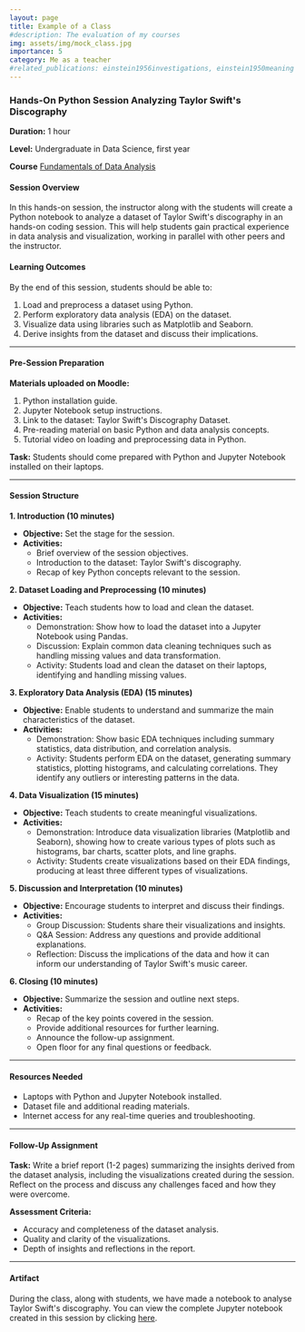 ```yaml
---
layout: page
title: Example of a Class
#description: The evaluation of my courses
img: assets/img/mock_class.jpg
importance: 5
category: Me as a teacher
#related_publications: einstein1956investigations, einstein1950meaning
---
```


### Hands-On Python Session Analyzing Taylor Swift's Discography

**Duration:** 1 hour   

**Level:** Undergraduate in Data Science, first year

**Course** [Fundamentals of Data Analysis](https://leonardodigaetano.github.io/teaching/FDA)


#### Session Overview
In this hands-on session, the instructor along with the students will create a Python notebook to analyze a dataset of Taylor Swift's discography in an hands-on coding session. 
This will help students gain practical experience in data analysis and visualization, working in parallel with other peers and the instructor.

#### Learning Outcomes
By the end of this session, students should be able to:
1. Load and preprocess a dataset using Python.
2. Perform exploratory data analysis (EDA) on the dataset.
3. Visualize data using libraries such as Matplotlib and Seaborn.
4. Derive insights from the dataset and discuss their implications.

---

#### Pre-Session Preparation
**Materials uploaded on Moodle:**
1. Python installation guide.
2. Jupyter Notebook setup instructions.
3. Link to the dataset: Taylor Swift's Discography Dataset.
4. Pre-reading material on basic Python and data analysis concepts.
5. Tutorial video on loading and preprocessing data in Python.

**Task:** Students should come prepared with Python and Jupyter Notebook installed on their laptops.

---

#### Session Structure

**1. Introduction (10 minutes)**
- **Objective:** Set the stage for the session.
- **Activities:**
  - Brief overview of the session objectives.
  - Introduction to the dataset: Taylor Swift's discography.
  - Recap of key Python concepts relevant to the session.

**2. Dataset Loading and Preprocessing (10 minutes)**
- **Objective:** Teach students how to load and clean the dataset.
- **Activities:**
  - Demonstration: Show how to load the dataset into a Jupyter Notebook using Pandas.
  - Discussion: Explain common data cleaning techniques such as handling missing values and data transformation.
  - Activity: Students load and clean the dataset on their laptops, identifying and handling missing values.

**3. Exploratory Data Analysis (EDA) (15 minutes)**
- **Objective:** Enable students to understand and summarize the main characteristics of the dataset.
- **Activities:**
  - Demonstration: Show basic EDA techniques including summary statistics, data distribution, and correlation analysis.
  - Activity: Students perform EDA on the dataset, generating summary statistics, plotting histograms, and calculating correlations. They identify any outliers or interesting patterns in the data.

**4. Data Visualization (15 minutes)**
- **Objective:** Teach students to create meaningful visualizations.
- **Activities:**
  - Demonstration: Introduce data visualization libraries (Matplotlib and Seaborn), showing how to create various types of plots such as histograms, bar charts, scatter plots, and line graphs.
  - Activity: Students create visualizations based on their EDA findings, producing at least three different types of visualizations.

**5. Discussion and Interpretation (10 minutes)**
- **Objective:** Encourage students to interpret and discuss their findings.
- **Activities:**
  - Group Discussion: Students share their visualizations and insights.
  - Q&A Session: Address any questions and provide additional explanations.
  - Reflection: Discuss the implications of the data and how it can inform our understanding of Taylor Swift's music career.

**6. Closing (10 minutes)**
- **Objective:** Summarize the session and outline next steps.
- **Activities:**
  - Recap of the key points covered in the session.
  - Provide additional resources for further learning.
  - Announce the follow-up assignment.
  - Open floor for any final questions or feedback.

---

#### Resources Needed
- Laptops with Python and Jupyter Notebook installed.
- Dataset file and additional reading materials.
- Internet access for any real-time queries and troubleshooting.

---

#### Follow-Up Assignment
**Task:** Write a brief report (1-2 pages) summarizing the insights derived from the dataset analysis, including the visualizations created during the session. Reflect on the process and discuss any challenges faced and how they were overcome.

**Assessment Criteria:**
- Accuracy and completeness of the dataset analysis.
- Quality and clarity of the visualizations.
- Depth of insights and reflections in the report.

---
#### Artifact
During the class, along with students, we have made a notebook to analyse Taylor Swift's discography. You can view the complete Jupyter notebook created in this session by clicking [here](../../assets/img/Notebook3.html).